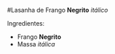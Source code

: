 #Lasanha de Frango
**Negrito**
_itálico_

Ingredientes: 
  - Frango **Negrito**
  - Massa _itálica_
